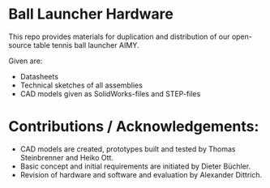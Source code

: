 # Ball Launcher Hardware

This repo provides materials for duplication and distribution of our open-source table tennis ball launcher AIMY.

Given are:
- Datasheets
- Technical sketches of all assemblies
- CAD models given as SolidWorks-files and STEP-files

# Contributions / Acknowledgements:
- CAD models are created, prototypes built and tested by Thomas Steinbrenner and Heiko Ott.
- Basic concept and initial requirements are initiated by Dieter Büchler.
- Revision of hardware and software and evaluation by Alexander Dittrich.

